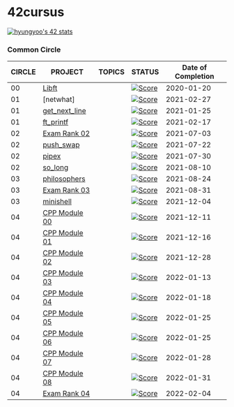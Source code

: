 
# 42cursus

[![hyungyoo's 42 stats](https://badge42.herokuapp.com/api/stats/hyungyoo)](https://github.com/JaeSeoKim/badge42)


### Common Circle

| CIRCLE | PROJECT                            | TOPICS | STATUS                                                                                                               | Date of Completion |
| ------ | ---------------------------------- | ------ | -------------------------------------------------------------------------------------------------------------------- | ------------------ |
| 00     | [Libft](./0_libft)                 |        | [![Score](https://badge42.herokuapp.com/api/project/hyungyoo/Libft)](https://github.com/JaeSeoKim/badge42)            | 2020-01-20 |
| 01     | [netwhat]                          |        | [![Score](https://badge42.herokuapp.com/api/project/hyungyoo/netwhat)](https://github.com/JaeSeoKim/badge42)          | 2021-02-27 |
| 01     | [get_next_line](./1_get_next_line) |        | [![Score](https://badge42.herokuapp.com/api/project/hyungyoo/get_next_line)](https://github.com/JaeSeoKim/badge42)    | 2021-01-25 |
| 01     | [ft_printf](./1_ft_printf)         |        | [![Score](https://badge42.herokuapp.com/api/project/hyungyoo/ft_printf)](https://github.com/JaeSeoKim/badge42)        | 2021-02-17 |
| 02     | [Exam Rank 02](./2_examrank01)     |        | [![Score](https://badge42.herokuapp.com/api/project/hyungyoo/Exam%20Rank%2002)](https://github.com/JaeSeoKim/badge42) | 2021-07-03 |
| 02     | [push_swap](./2_push_swap)         |        | [![Score](https://badge42.herokuapp.com/api/project/hyungyoo/push_swap)](https://github.com/JaeSeoKim/badge42)        | 2021-07-22 |
| 02     | [pipex](./2_pipex)                 |        | [![Score](https://badge42.herokuapp.com/api/project/hyungyoo/pipex)](https://github.com/JaeSeoKim/badge42)			   | 2021-07-30 |
| 02     | [so_long](./2_so_long)             |        | [![Score](https://badge42.herokuapp.com/api/project/hyungyoo/so_long)](https://github.com/JaeSeoKim/badge42)		   | 2021-08-10 |
| 03     | [philosophers](./3_philosophers)   |        | [![Score](https://badge42.herokuapp.com/api/project/hyungyoo/Philosophers)](https://github.com/JaeSeoKim/badge42)     | 2021-08-24	|
| 03     | [Exam Rank 03](./3_examrank03)     |        | [![Score](https://badge42.herokuapp.com/api/project/hyungyoo/Exam%20Rank%2002)](https://github.com/JaeSeoKim/badge42) | 2021-08-31 |
| 03     | [minishell](./3_minishell)     	  |        | [![Score](https://badge42.herokuapp.com/api/project/hyungyoo/Exam%20Rank%2002)](https://github.com/JaeSeoKim/badge42) 	   | 2021-12-04 |
| 04     | [CPP Module 00](./4_CPP_Module_00)     	  |        | [![Score](https://badge42.herokuapp.com/api/project/hyungyoo/Exam%20Rank%2002)](https://github.com/JaeSeoKim/badge42) 	   | 2021-12-11 |
| 04     | [CPP Module 01](./4_CPP_Module_01)     	  |        | [![Score](https://badge42.herokuapp.com/api/project/hyungyoo/Exam%20Rank%2002)](https://github.com/JaeSeoKim/badge42) 	   | 2021-12-16 |
| 04     | [CPP Module 02](./4_CPP_Module_02)     	  |        | [![Score](https://badge42.herokuapp.com/api/project/hyungyoo/Exam%20Rank%2002)](https://github.com/JaeSeoKim/badge42) 	   | 2021-12-28 |
| 04     | [CPP Module 03](./4_CPP_Module_03)     	  |        | [![Score](https://badge42.herokuapp.com/api/project/hyungyoo/Exam%20Rank%2002)](https://github.com/JaeSeoKim/badge42) 	   | 2022-01-13 |
| 04     | [CPP Module 04](./4_CPP_Module_04)     	  |        | [![Score](https://badge42.herokuapp.com/api/project/hyungyoo/Exam%20Rank%2002)](https://github.com/JaeSeoKim/badge42) 	   | 2022-01-18 |
| 04     | [CPP Module 05](./4_CPP_Module_05)     	  |        | [![Score](https://badge42.herokuapp.com/api/project/hyungyoo/Exam%20Rank%2002)](https://github.com/JaeSeoKim/badge42) 	   | 2022-01-25 |
| 04     | [CPP Module 06](./4_CPP_Module_06)     	  |        | [![Score](https://badge42.herokuapp.com/api/project/hyungyoo/Exam%20Rank%2002)](https://github.com/JaeSeoKim/badge42) 	   | 2022-01-25 |
| 04     | [CPP Module 07](./4_CPP_Module_07)     	  |        | [![Score](https://badge42.herokuapp.com/api/project/hyungyoo/Exam%20Rank%2002)](https://github.com/JaeSeoKim/badge42) 	   | 2022-01-28 |
| 04     | [CPP Module 08](./4_CPP_Module_08)     	  |        | [![Score](https://badge42.herokuapp.com/api/project/hyungyoo/Exam%20Rank%2002)](https://github.com/JaeSeoKim/badge42) 	   | 2022-01-31 |
| 04     | [Exam Rank 04](./4_examrank04)     |        | [![Score](https://badge42.herokuapp.com/api/project/hyungyoo/Exam%20Rank%2002)](https://github.com/JaeSeoKim/badge42) | 2022-02-04 |
